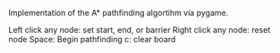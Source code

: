 Implementation of the A* pathfinding algortihm via pygame.

Left click any node: set start, end, or barrier
Right click any node: reset node
Space: Begin pathfinding
c: clear board
